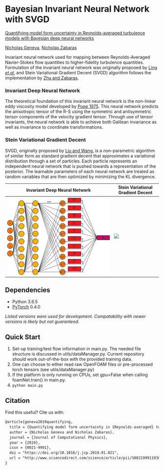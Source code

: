 # Bayesian Invariant Neural Network with SVGD

[Quantifying model form uncertainty in Reynolds-averaged turbulence models with Bayesian deep neural networks](https://www.sciencedirect.com/science/article/pii/S0021999119300464)

[Nicholas Geneva](http://nicholasgeneva.com/), [Nicholas Zabaras](https://www.zabaras.com)

Invariant neural network used for mapping between Reynolds-Averaged Navier-Stokes flow quantities to higher-fidelity turbulence quantities. Formulation of the invariant neural network was originally proposed by [Ling *et al.*](http://doi.org/10.1017/jfm.2016.615) and Stein Variational Gradient Decent (SVGD) algorithm follows the implementation by [Zhu and Zabaras](http://doi.org/10.1016/j.jcp.2018.04.018).

### Invariant Deep Neural Network
The theoretical foundation of this invariant neural network is the non-linear eddy viscosity model developed by [Pope 1975](https://doi.org/10.1017/S0022112075003382). This neural network predicts the anisotropic tensor of the R-S using the symmetric and antisymmetric tensor components  of the velocity gradient tensor. Through  use of tensor invariants, the neural network is able to achieve both Galilean invariance as well as invariance to coordinate transformations.

### Stein Variational Gradient Decent
SVGD, originally proposed by [Liu and Wang](http://papers.nips.cc/paper/6338-stein-variational-gradient-descent-a-general-purpose-bayesian-inference-algorithm), is a non-parametric algorithm of similar form as standard gradient decent that approximates a variational distribution through a set of particles.
Each particle represents an independent neural network that is pushed towards a representation of the posterior.
The learnable parameters of each neural network are treated as random variables that are then optimized by minimizing the KL divergence.

Invariant Deep Neural Network | Stein Variational Gradient Decent
| ------------- | ------------- |
![](../images/invar-nn/invar-nn.png) | ![](../images/invar-nn/svgd.gif)

## Dependencies
* Python 3.6.5
* [PyTorch](https://pytorch.org/) 0.4.0

*Listed versions were used for development. Compatability with newer versions is likely but not guaranteed.*

## Quick Start
1. Set-up training/test flow information in main.py. The needed file structure is discussed in utils/dataManager.py. Current repository should work out-of-the-box with the provided training data.
2. One can choose to either read raw OpenFOAM files or pre-processed torch tensors (see utils/dataManager.py)
3. If the platform is only running on CPUs, set gpu=False when calling foamNet.train() in main.py.
4. `python main.py`

## Citation
Find this useful? Cite us with:
```latex
@article{geneva2019quantifying,
  title = {Quantifying model form uncertainty in {Reynolds-averaged} turbulence models with {Bayesian} deep neural networks},
  author = {Nicholas Geneva and Nicholas Zabaras},
  journal = {Journal of Computational Physics},
  year = {2019},
  issn = {0021-9991},
  doi = "https://doi.org/10.1016/j.jcp.2019.01.021",
  url = "http://www.sciencedirect.com/science/article/pii/S0021999119300464"
}
```

